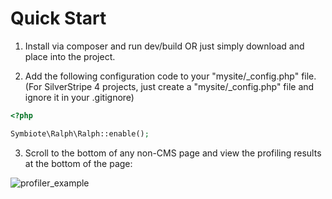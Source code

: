 # Quick Start

1. Install via composer and run dev/build OR just simply download and place into the project.

2. Add the following configuration code to your "mysite/_config.php" file. (For SilverStripe 4 projects, just create a "mysite/_config.php" file and ignore it in your .gitignore)
```php
<?php

Symbiote\Ralph\Ralph::enable();
```

3. Scroll to the bottom of any non-CMS page and view the profiling results at the bottom of the page:

![profiler_example](https://user-images.githubusercontent.com/3859574/36070920-819d2fa0-0f59-11e8-8ef9-0ae8a591d8b7.png)

